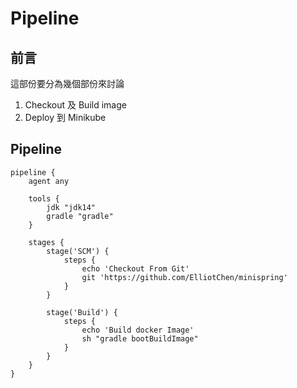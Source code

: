 # Pipeline

## 前言

這部份要分為幾個部份來討論

1. Checkout 及 Build image
2. Deploy 到 Minikube


## Pipeline

```
pipeline {
    agent any
    
    tools {
        jdk "jdk14"
        gradle "gradle"
    }
    
    stages {
        stage('SCM') {
            steps {
                echo 'Checkout From Git'
                git 'https://github.com/ElliotChen/minispring'
            }
        }
        
        stage('Build') {
            steps {
                echo 'Build docker Image'
                sh "gradle bootBuildImage"
            }
        }
    }
}

```